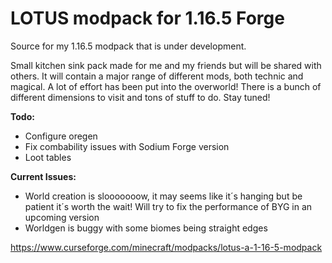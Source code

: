 # LOTUS modpack for 1.16.5 Forge
Source for my 1.16.5 modpack that is under development.

Small kitchen sink pack made for me and my friends but will be shared with others. It will contain a major range of different mods, both technic and magical. A lot of effort has been put into the overworld! There is a bunch of different dimensions to visit and tons of stuff to do. Stay tuned!

**Todo:** 
- Configure oregen
- Fix combability issues with Sodium Forge version
- Loot tables
 
**Current Issues:**
- World creation is slooooooow, it may seems like it´s hanging but be patient it´s worth the wait! Will try to fix the performance of BYG in an upcoming version
- Worldgen is buggy with some biomes being straight edges


https://www.curseforge.com/minecraft/modpacks/lotus-a-1-16-5-modpack
